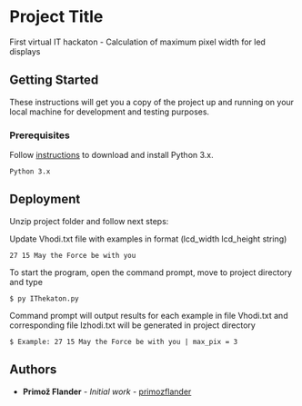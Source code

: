 # Project Title

First virtual IT hackaton - Calculation of maximum pixel width for led displays

## Getting Started

These instructions will get you a copy of the project up and running on your local machine for development and testing purposes.

### Prerequisites

Follow [instructions](https://wiki.python.org/moin/BeginnersGuide/Download) to download and install Python 3.x.

```
Python 3.x
```

## Deployment

Unzip project folder and follow next steps:

Update Vhodi.txt file with examples in format (lcd_width lcd_height string)

```
27 15 May the Force be with you
```

To start the program, open the command prompt, move to project directory and type

```
$ py IThekaton.py
```

Command prompt will output results for each example in file Vhodi.txt and corresponding file Izhodi.txt will be generated in project directory

```
$ Example: 27 15 May the Force be with you | max_pix = 3
```

## Authors

* **Primož Flander** - *Initial work* - [primozflander](https://github.com/primozflander)
